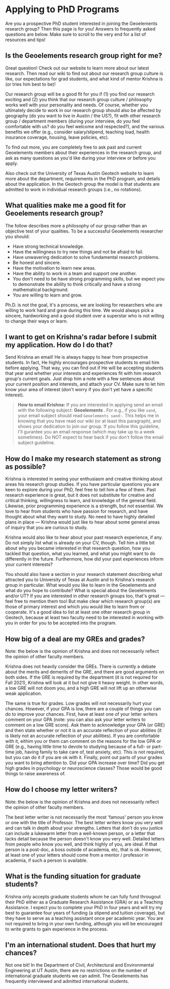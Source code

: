 # Applying to PhD Programs

Are you a prospective PhD student interested in joining the Geoelements research group? Then this page is for you! Answers to frequently asked questions are below. Make sure to scroll to the very end for a list of resources and tips!

## Is the Geoelements research group right for me?

Great question! Check out our website to learn more about our latest research. Then read our wiki to find out about our research group culture is like, our expectations for grad students, and what kind of mentor Krishna is (or tries him best to be)!

Our research group will be a good fit for you if (1) you find our research exciting and (2) you think that our research group culture / philosophy works well with your personality and needs. Of course, whether you ultimately decide to work in our research group should also be affected by geography (do you want to live in Austin / the US?), fit with other research group / department members (during your interview, do you feel comfortable with us? do you feel welcome and respected?), and the various benefits we offer (e.g., consider salary/stipend, teaching load, health insurance coverage, housing, leave policies, etc).

To find out more, you are completely free to ask past and current Geoelements members about their experiences in the research group, and ask as many questions as you'd like during your interview or before you apply.

Also check out the University of Texas Austin Geotech website to learn more about the department, requirements in the PhD program, and details about the application. In the Geotech group the model is that students are admitted to work in individual research groups (i.e., no rotations). 

## What qualities make me a good fit for Geoelements research group?

The follow describes more a philosophy of our group rather than an objective test of your qualities. To be a successful Geoelements researcher you should:
* Have strong technical knowledge.
* Have the willingness to try new things and not be afraid to fail.
* Have unwavering dedication to solve fundamental research problems.
* Be honest and sincere. 
* Have the motivation to learn new areas.
* Have the ability to work in a team and support one another.
* You don't need to be have strong programming skills, but we expect you to demonstrate the ability to think critically and have a strong mathematical background.
* You are willing to learn and grow. 

Ph.D. is not the goal, it's a process, we are looking for researchers who are willing to work hard and grow during this time. We would always pick a sincere, hardworking and a good student over a superstar who is not willing to change their ways or learn.

## I want to get on Krishna's radar before I submit my application. How do I do that?

Send Krishna an email! He is always happy to hear from prospective students. In fact, He highly encourages prospective students to email him before applying. That way, you can find out if He will be accepting students that year and whether your interests and experiences fit with him research group's current goals. Just drop him a note with a few sentences about your current position and interests, and attach your CV. Make sure to let him know your area of interest (don't worry if you don't yet have a specific interest).

> __How to email Krishna:__ 
If you are interested in applying send an email with the following subject: **Geoelements <Favorite soil type:>**. For e.g., if you like `sand`, your email subject should read `Geoelements sand:`. This helps me in knowing that you have read our wiki (or at least this paragraph), and shows your dedication to join our group. If you follow this guideline, I'll gurantee you an email response (which may take up to a week sometimes). Do NOT expect to hear back if you don't follow the email subject guideline.

## How do I make my research statement as strong as possible?

Krishna is interested in seeing your enthusiasm and creative thinking about areas his research group studies. If you have particular questions you are keen to explore during your PhD, feel free to tell him a few of them. Past research experience is great, but it does not substitute for creative and critical thinking, willingness to learn, and knowledge of the general field. Likewise, prior programming experience is a strength, but not essential. We love to hear from students who have passion for research, and have thought about what they want to study. No need to have highly detailed plans in place — Krishna would just like to hear about some general areas of inquiry that you are curious to study.

Krishna would also like to hear about your past research experience, if any. Do not simply list what is already on your CV, though. Tell him a little bit about why you became interested in that research question, how you tackled that question, what you learned, and what you might want to do differently in the future. Furthermore, how did your past experiences inform your current interests?

You should also have a section in your research statement describing what attracted you to University of Texas at Austin and to Krishna's research group in particular. What would you like to learn in the Geoelements and what do you hope to contribute? What is special about the Geoelements and/or UT? If you are interested in other research groups too, that's great — feel free to mention them too! But make clear which research group(s) are those of primary interest and which you would like to learn from or cooperate. It's a good idea to list at least one other research group in Geotech, because at least two faculty need to be interested in working with you in order for you to be accepted into the program.

## How big of a deal are my GREs and grades?

Note: the below is the opinion of Krishna and does not necessarily reflect the opinion of other faculty members.

Krishna does not heavily consider the GREs. There is currently a debate about the merits and demerits of the GRE, and there are good arguments on both sides. If the GRE is required by the department (it is not required for Fall 2021), Krishna will look at it but not give it heavy weight. In other words, a low GRE will not doom you, and a high GRE will not lift up an otherwise weak application.

The same is true for grades. Low grades will not necessarily hurt your chances. However, if your GPA is low, there are a couple of things you can do to improve your chances. First, have at least one of your letter writers comment on your GPA (note: you can also ask your letter writers to comment on a low GRE score). Ask them to acknowledge your GPA (or GRE) and then state whether or not it is an accurate reflection of your abilities (it is likely not an accurate reflection of your abilities). If you are comfortable with it, eithim you or them can comment on the reasons for the low GPA or GRE (e.g., having little time to devote to studying because of a full- or part-time job, having family to take care of, test anxiety, etc). This is not required, but you can do it if you are ok with it. Finally, point out parts of your grades you want to bring attention to. Did your GPA increase over time? Did you get high grades in psychology or neuroscience classes? Those would be good things to raise awareness of.

## How do I choose my letter writers?

Note: the below is the opinion of Krishna and does not necessarily reflect the opinion of other faculty members.

The best letter writer is not necessarily the most 'famous' person you know or one with the title of Professor. The best letter writers know you very well and can talk in depth about your strengths. Letters that don't do you justice can include a lukewarm letter from a well-known person, or a letter that lacks detail because the person doesn't know you very well. Detailed letters from people who know you well, and think highly of you, are ideal. If that person is a post-doc, a boss outside of academia, etc, that is ok. However, at least one of your letters should come from a mentor / professor in academia, if such a person is available.

## What is the funding situation for graduate students?

Krishna only accepts graduate students whom he can fully fund througout their PhD either as a Graduate Research Assistance (GRA) or as a Teaching Assistance. I expect you to complete your PhD in four years and will try my best to guarantee four years of funding (a stipend and tuition coverage), but they have to serve as a teaching assistant once per academic year. You are not required to bring in your own funding, although you will be encouraged to write grants to gain experience in the process.

## I'm an international student. Does that hurt my chances?

Not one bit! In the Department of Civil, Architectural and Environmental Engineering at UT Austin, there are no restrictions on the number of international graduate students we can admit. The Geoelements has frequently interviewed and admitted international students.